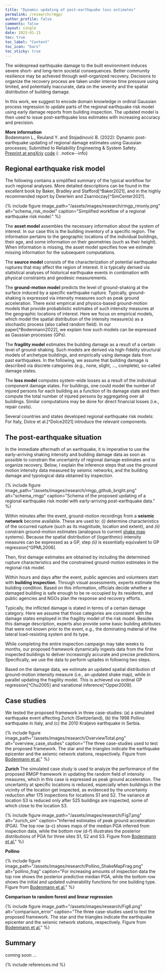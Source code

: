 ```yaml
---
title: "Dynamic updating of post-earthquake loss estimates"
permalink: /research/rmgp/
author_profile: false
comments: false
layout: single
date: 2023-01-15
toc: true
toc_label: "Content"
toc_icon: "bars"  
toc_sticky: true  
---
```


The widespread earthquake damage to the built environment induces severe short- and long-term societal consequences. Better community resilience may be achieved through well-organized recovery. Decisions to organize the recovery process are taken under intense time pressure using limited, and potentially inaccurate, data on the severity and the spatial distribution of building damage. 

In this work, we suggest to encode domain knowledge in ordinal Gaussian process regression to update parts of the regional earthquake risk model using early damage reports from building inspection. The updated model is then used to issue post-earthquake loss estimates with increasing accuracy and precision. 

**More information** <br /> Bodenmann L., Reuland Y. and Stojadinović B. (2022): Dynamic post-earthquake updating of regional damage estimates using Gaussian processes; Submitted to Reliability Engineering & System Safety. <br /> <a class="btn btn--primary" href="https://doi.org/10.31224/2205"> <i class="fa fa-file-pdf fa-lg"></i> Preprint at engXriv</a> <a class="btn btn--primary" href="https://github.com/bodlukas/earthquake-rmgp"> <i class="fa fa-code" aria-hidden="true"></i> code</a>
{: .notice--info}

## Regional earthquake risk model

The following contains a simplified summary of the typical workflow for such regional analyses. More detailed descriptions can be found in the excellent book by Baker, Bradley and Stafford[^Baker2021], and in the highly recommended report by Deierlein and Zsarnóczay[^SimCenter2021].

{% include figure image_path="/assets/images/research/rmgp_rmonly.png" alt="schema_risk_model" caption="Simplified workflow of a regional earthquake risk model." %}

The **asset model** assembles the necessary information about the system of interest. In our case this is the building inventory of a specific region. The information pertains to the geographic locations of the individual buildings, their age, and some information on their geometries (such as their height). When information is missing, the asset model specifies how we estimate missing information for the subsequent computations. 

The **source model** consists of the characterization of potential earthquake ruptures that may affect the region of interest. It is typically derived via statistical analyses of historical earthquake events in combination with physical constraints and geodesic measurements. 

The **ground-motion model** predicts the level of ground-shaking at the surface induced by a specific earthquake rupture. Typically, ground-shaking is expressed via intensity measures such as peak ground acceleration. There exist empirical and physics-based ground-motion models that provide probabilistic estimates of such intensity measures at the geographic locations of interest. Here we focus on empirical models, which model the spatial distribution of the intensity measure(s) as a stochastic process (also called random field). In our paper[^Bodenmann2022], we explain how such models can be expressed as Gaussian processes (GPs).

The **fragility model** estimates the building damage as a result of a certain level of ground-shaking. Such models are derived via high-fidelity structural models of archetype buildings, and empirically using damage data from past earthquakes. In the following, we assume that building damage is described via discrete categories (e.g., none, slight, ..., complete), so-called damage states.

The **loss model** computes system-wide losses as a result of the individual component damage states. For buildings, one could model the number of injured persons for each building as a function of its damage state and then compute the total number of injured persons by aggregating over all buildings. Similar computations may be done for direct financial losses (i.e., repair costs). 

Several countries and states developed regional earthquake risk models: For Italy, Dolce et al.[^Dolce2021] introduce the relevant components.

## The post-earthquake situation

In the immediate aftermath of an earthquake, it is imperative to use the early-arriving shaking intensity and building damage data as soon as possible to constrain the uncertainty of regional damage estimates and to organize recovery. Below, I explain the inference steps that use the ground motion intensity data measured by seismic networks, and the building damage and typological data obtained by inspection.

{% include figure image_path="/assets/images/research/rmgp_github_bright.png" alt="schema_rmgp" caption="Schema of the proposed updating of a regional earthquake risk model with early-arriving post-earthquake data." %}

Within minutes after the event, ground-motion recordings from a **seismic network** become available. These are used to: _(i)_ determine characteristics of the occurred rupture (such as its magnitude, location and extent), and _(ii)_ constrain ground-motion estimates (analogous to current [shake map](https://earthquake.usgs.gov/data/shakemap/) systems). Because the spatial distribution of (logarithmic) intensity measures can be expressed as a GP, step _(ii)_ is essentially equivalent to GP regression[^GPML2006]. 

Then, first damage estimates are obtained by including the determined rupture characteristics and the constrained ground-motion estimates in the regional risk model.

Within hours and days after the event, public agencies and volunteers start with **building inspection**. Through visual assessments, experts estimate the building condition. Based on this information, officials decide whether a damaged building is safe enough to be re-occupied by its residents, and public agencies and NGOs plan the response and recovery efforts.

Typically, the inflicted damage is stated in terms of a certain damage category. Here we assume that those categories are consistent with the damage states employed in the fragility model of the risk model. Besides this damage description, experts also provide some basic building attributes that were not known prior to the event, e.g., the dominating material of the lateral load-resisting system and its type. 

While completing the entire inspection campaign may take weeks to months, our proposed framework dynamically ingests data from the first inspected buildings to deliver increasingly accurate and precise predictions. Specifically, we use the data to perform uptades in following two steps.

Based on the damage data, we estimate an updated spatial distribution of ground-motion intensity measure (i.e., an updated shake map), while in parallel updating the fragility model. This is achieved via ordinal GP regression[^Chu2005] and variational inference[^Opper2009].

## Case studies
We tested the proposed framework in three case-studies: (a) a simulated earthquake event affecting Zurich (Switzerland), (b) the 1998 Pollino earthquake in Italy, and (c) the 2010 Kraljevo earthquake in Serbia. 

{% include figure image_path="/assets/images/research/OverviewTotal.png" alt="overview_case_studies" caption="The three case-studies used to test the proposed framework. The star and the triangles indicate the earthquake epicenter and the seismic network stations, respectively. Figure from [Bodenmann et al.](https://doi.org/10.31224/2205)" %}

**Zurich**
The simulated case study is used to analyze the performance of the proposed RMGP framework in updating the random field of intensity measures, which in this case is expressed as peak ground acceleration. The uncertainty at specific locations is reduced, especially when buildings in the vicinity of the location get inspected, as evidenced by the uncertainty reduction after 175 inspections for locations S1 and S2. The variance at location S3 is reduced only after 525 buildings are inspected, some of which close to the location S3.

{% include figure image_path="/assets/images/research/Fig7.png" alt="zurich_sm" caption="Inferred estimates of peak ground acceleration (PGA). The top row (a-c) shows maps of the median PGA inferred from inspection data, while the bottom row (d-f) illustrates the posterior distributions of PGA for three sites S1, S2 and S3. Figure from [Bodenmann et al.](https://doi.org/10.31224/2205)" %}

**Pollino**


{% include figure image_path="/assets/images/research/Pollino_ShakeMapFrag.png" alt="pollino_frag" caption="For increasing amounts of inspection data the top row shows the posterior predictive median PGA, while the bottom row shows the initial and updated vulnerability functions for one building type. Figure from [Bodenmann et al.](https://doi.org/10.31224/2205)" %}

**Comparison to random forest and linear regression**

{% include figure image_path="/assets/images/research/Fig6.png" alt="comparison_error" caption="The three case-studies used to test the proposed framework. The star and the triangles indicate the earthquake epicenter and the seismic network stations, respectively. Figure from [Bodenmann et al.](https://doi.org/10.31224/2205)" %}

## Summary
coming soon ...

{% include references.md %}
